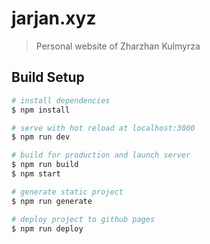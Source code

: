 # jarjan.xyz

> Personal website of Zharzhan Kulmyrza

## Build Setup

``` bash
# install dependencies
$ npm install

# serve with hot reload at localhost:3000
$ npm run dev

# build for production and launch server
$ npm run build
$ npm start

# generate static project
$ npm run generate

# deploy project to github pages
$ npm run deploy
```
